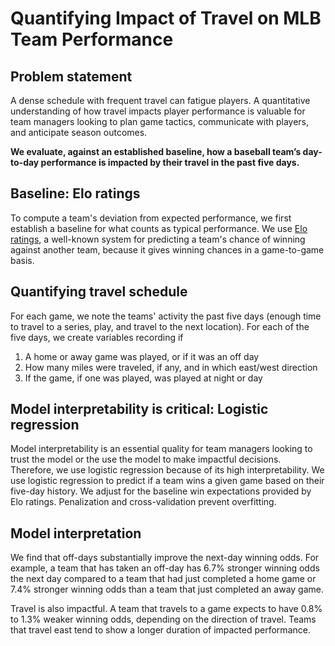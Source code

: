 # Quantifying Impact of Travel on MLB Team Performance

## Problem statement
A dense schedule with frequent travel can fatigue players. A quantitative understanding of how travel impacts player performance is valuable for team managers looking to plan game tactics, communicate with players, and anticipate season outcomes.

**We evaluate, against an established baseline, how a baseball team’s day-to-day performance is impacted by their travel in the past five days.**

## Baseline: Elo ratings
To compute a team's deviation from expected performance, we first establish a baseline for what counts as typical performance. We use [Elo ratings](https://en.wikipedia.org/wiki/Elo_rating_system), a well-known system for predicting a team's chance of winning against another team, because it gives winning chances in a game-to-game basis.

## Quantifying travel schedule
For each game, we note the teams' activity the past five days (enough time to travel to a series, play, and travel to the next location). For each of the five days, we create variables recording if
1. A home or away game was played, or if it was an off day
2. How many miles were traveled, if any, and in which east/west direction
3. If the game, if one was played, was played at night or day

## Model interpretability is critical: Logistic regression
Model interpretability is an essential quality for team managers looking to trust the model or the use the model to make impactful decisions. Therefore, we use logistic regression because of its high interpretability. We use logistic regression to predict if a team wins a given game based on their five-day history. We adjust for the baseline win expectations provided by Elo ratings. Penalization and cross-validation prevent overfitting.

## Model interpretation
We find that off-days substantially improve the next-day winning odds. For example, a team that has taken an off-day has 6.7% stronger winning odds the next day compared to a team that had just completed a home game or 7.4% stronger winning odds than a team that just completed an away game.

Travel is also impactful. A team that travels to a game expects to have 0.8% to 1.3% weaker winning odds, depending on the direction of travel. Teams that travel east tend to show a longer duration of impacted performance.
